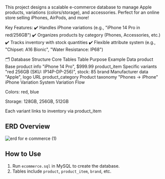 This project designs a scalable e-commerce database to manage Apple products, variations (colors/storage), and accessories. Perfect for an online store selling iPhones, AirPods, and more!

Key Features:
✔️ Handles iPhone variations (e.g., "iPhone 14 Pro in red/256GB")
✔️ Organizes products by category (Phones, Accessories, etc.)
✔️ Tracks inventory with stock quantities
✔️ Flexible attribute system (e.g., "Chipset: A16 Bionic", "Water Resistance: IP68")

🗂️ Database Structure
Core Tables
Table	Purpose	Example Data
product	Base product info	"iPhone 14 Pro", $999.99
product_item	Specific variants	"red 256GB (SKU: IP14P-DP-256)", stock: 85
brand	Manufacturer data	"Apple", logo URL
product_category	Product taxonomy	"Phones → iPhone"
iPhone Variation System
Variation Flow

Colors: red, blue

Storage: 128GB, 256GB, 512GB

Each variant links to inventory via product_item

## ERD Overview
![erd for e commerce (1)](https://github.com/user-attachments/assets/b823bda8-9766-45b3-875b-7e6c974e1a0d)


## How to Use
1. Run `ecommerce.sql` in MySQL to create the database.
2. Tables include `product`, `product_item`, `brand`, etc.
